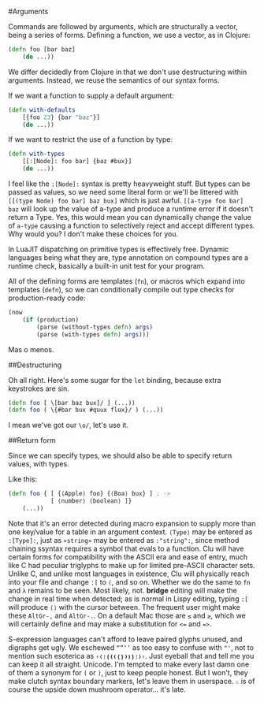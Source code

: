#Arguments

Commands are followed by arguments, which are structurally a vector, being a series of forms. Defining a function, we use a vector, as in Clojure:

```clojure
(defn foo [bar baz] 
	(do ...))
```

We differ decidedly from Clojure in that we don't use destructuring within arguments. Instead, we reuse the semantics of our syntax forms. 

If we want a function to supply a default argument:

```clojure
(defn with-defaults 
	[{foo 23} {bar "baz"}]
	(do ...))
```

If we want to restrict the use of a function by type:

```clojure
(defn with-types
	[[:[Node]: foo bar] {baz #bux}]
	(do ...))
```

I feel like the `:[Node]:` syntax is pretty heavyweight stuff. But types can be passed as values, so we need some literal form or we'll be littered with `[[(type Node) foo bar] baz bux]` which is just awful. `[[a-type foo bar] baz` will look up the value of a-type and produce a runtime error if it doesn't return a Type. Yes, this would mean you can dynamically change the value of `a-type` causing a function to selectively reject and accept different types. Why would you? I don't make these choices for you. 

In LuaJIT dispatching on primitive types is effectively free. Dynamic languages being what they are, type annotation on compound types are a runtime check, basically a built-in unit test for your program. 

All of the defining forms are templates (`fn`), or macros which expand into templates (`defn`), so we can conditionally compile out type checks for production-ready code:

```clojure
(now 	
	(if (production)
		(parse (without-types defn) args)
		(parse (with-types defn) args)))
```

Mas o menos.

##Destructuring

Oh all right. Here's some sugar for the `let` binding, because extra keystrokes are sin.

```clojure
(defn foo [ \[bar baz bux]/ ] (...))
(defn foo ( \{#bar bux #quux flux}/ ) (...))
```

I mean we've got our `\o/`, let's use it. 

##Return form

Since we can specify types, we should also be able to specify return values, with types.

Like this:

```clojure
(defn foo { [ {⟨Apple⟩ foo} {⟨Boa⟩ bux} ] ; ->
			[ ⟨number⟩ ⟨boolean⟩ ]}
 	(...))
```

Note that it's an error detected during macro expansion to supply more than one key/value for a table in an argument context. `⟨Type⟩` may be entered as `:[Type]:`, just as `«string»` may be entered as `:"string":`, since method chaining ssyntax requires a symbol that evals to a function. Clu will have certain forms for compatibility with the ASCII era and ease of entry, much like C had peculiar triglyphs to make up for limited pre-ASCII character sets. Unlike C, and unlike most languages in existence, Clu will physically reach into your file and change `:[` to `⟨`, and so on. Whether we do the same to `fn` and `λ` remains to be seen. Most likely, not. **bridge** editing will make the change in real time when detected; as is normal in Lispy editing, typing `:[` will produce `⟨⟩` with the cursor between. The frequent user might make these `AltGr-,` and `AltGr-.`. On a default Mac those are `≤` and `≥`, which we will certainly define and may make a substitution for `<=` and `=>`. 

S-expression languages can't afford to leave paired glyphs unused, and digraphs get ugly. We eschewed `“”‘’` as too easy to confuse with `"'`, not to mention such esoterica as `‹❬❲❴❪❨❴❵❩❫❵❳❭›`. Just eyeball that and tell me you can keep it all straight. Unicode. I'm tempted to make every last damn one of them a synonym for `(` or `)`, just to keep people honest. But I won't, they make clutch syntax boundary markers, let's leave them in userspace. `♨︎` is of course the upside down mushroom operator... it's late.